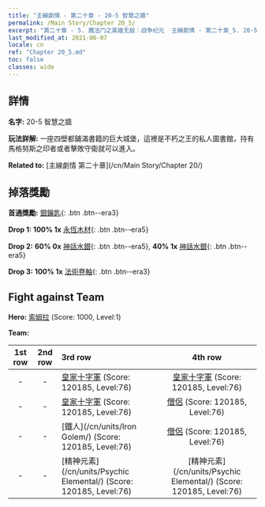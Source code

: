 ```yaml
---
title: "主線劇情 - 第二十章 - 20-5 智慧之牆"
permalink: /Main Story/Chapter 20_5/
excerpt: "第二十章 - 5. 魔法门之英雄无敌：战争纪元  主線劇情 - 第二十章_5. 20-5 智慧之牆"
last_modified_at: 2021-06-07
locale: cn
ref: "Chapter 20_5.md"
toc: false
classes: wide
---
```


## 詳情

 **名字:** 20-5 智慧之牆

 **玩法詳解:** 一座四壁都鋪滿書籍的巨大城堡，這裡是不朽之王的私人圖書館，持有馬格努斯之印者或者擊敗守衛就可以進入。

 **Related to:** [主線劇情 第二十章](/cn/Main Story/Chapter 20/)

## 掉落獎勵

 **首通獎勵:** [銀鑰匙](/cn/Items/con_693/){: .btn .btn--era3}

 **Drop 1:** **100% 1x** [永恆木材](/cn/Items/mat_69/){: .btn .btn--era5}

 **Drop 2:** **60% 0x** [神話水銀](/cn/Items/mat_63/){: .btn .btn--era5}, **40% 1x** [神話水銀](/cn/Items/mat_63/){: .btn .btn--era5}

 **Drop 3:** **100% 1x** [法術卷軸](/cn/Items/con_694/){: .btn .btn--era3}


## Fight against Team
 **Hero:** [索姆拉](/cn/heroes/Solmyr/) (Score: 1000, Level:1)

 **Team:**


  | 1st row | 2nd row | 3rd row | 4th row |
  |:----:|:----:|:----|:----:|
  | - | - | [皇家十字軍](/cn/units/Swordsman/) (Score: 120185, Level:76)  | [皇家十字軍](/cn/units/Swordsman/) (Score: 120185, Level:76)  |
  | - | - | [皇家十字軍](/cn/units/Swordsman/) (Score: 120185, Level:76)  | [僧侶](/cn/units/Monk/) (Score: 120185, Level:76)  |
  | - | - | [鐵人](/cn/units/Iron Golem/) (Score: 120185, Level:76)  | [僧侶](/cn/units/Monk/) (Score: 120185, Level:76)  |
  | - | - | [精神元素](/cn/units/Psychic Elemental/) (Score: 120185, Level:76)  | [精神元素](/cn/units/Psychic Elemental/) (Score: 120185, Level:76)  |


